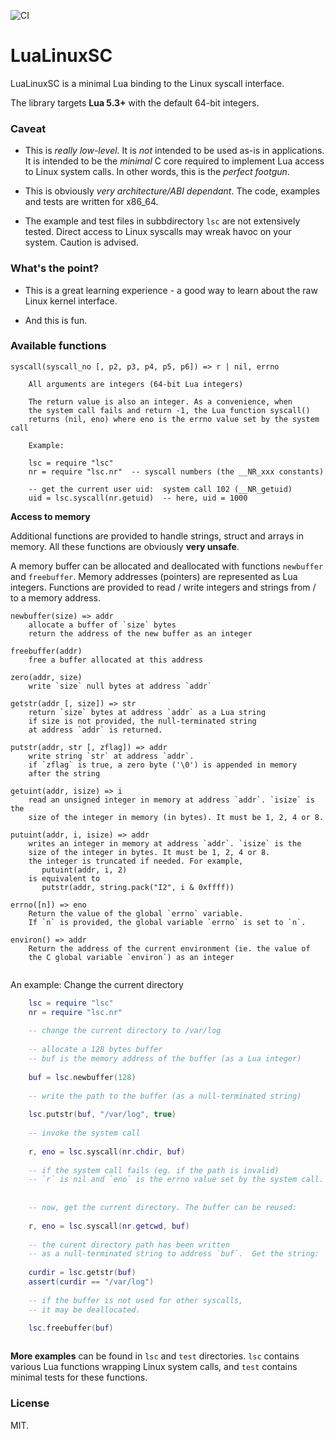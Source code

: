 ![CI](https://github.com/philanc/lualinuxsc/workflows/CI/badge.svg)

# LuaLinuxSC

LuaLinuxSC is a minimal Lua binding to the Linux syscall interface.

The library targets **Lua 5.3+** with the default 64-bit integers. 

### Caveat

- This is *really low-level*. It is *not* intended to be used as-is in applications. It is intended to be the *minimal* C core required to implement Lua access to Linux system calls.  In other words, this is the *perfect footgun*.

- This is obviously *very architecture/ABI dependant*. The code, examples and tests are written for x86_64.

- The example and test files in subbdirectory `lsc` are not extensively tested. Direct access to Linux syscalls may wreak havoc on your system. Caution is advised.


### What's the point?

- This is a great learning experience - a good way to learn about the raw Linux kernel interface.

- And this is fun.



### Available functions

```
syscall(syscall_no [, p2, p3, p4, p5, p6]) => r | nil, errno

	All arguments are integers (64-bit Lua integers)
	
	The return value is also an integer. As a convenience, when
	the system call fails and return -1, the Lua function syscall()
	returns (nil, eno) where eno is the errno value set by the system call	
	
	Example:

	lsc = require "lsc"
	nr = require "lsc.nr"  -- syscall numbers (the __NR_xxx constants)
		
	-- get the current user uid:  system call 102 (__NR_getuid)
	uid = lsc.syscall(nr.getuid)  -- here, uid = 1000

```

**Access to memory**

Additional functions are provided to handle strings, struct and arrays 
in memory. All these functions are obviously **very unsafe**.

A memory buffer can be allocated and deallocated with functions `newbuffer` and `freebuffer`. Memory addresses (pointers) are represented as Lua integers. Functions are provided to read / write integers and strings from / to a memory address.

```
newbuffer(size) => addr
	allocate a buffer of `size` bytes
	return the address of the new buffer as an integer

freebuffer(addr)
	free a buffer allocated at this address

zero(addr, size)
	write `size` null bytes at address `addr`

getstr(addr [, size]) => str
	return `size` bytes at address `addr` as a Lua string
	if size is not provided, the null-terminated string
	at address `addr` is returned.

putstr(addr, str [, zflag]) => addr
	write string `str` at address `addr`.
	if `zflag` is true, a zero byte ('\0') is appended in memory
	after the string

getuint(addr, isize) => i
	read an unsigned integer in memory at address `addr`. `isize` is the
	size of the integer in memory (in bytes). It must be 1, 2, 4 or 8.

putuint(addr, i, isize) => addr
	writes an integer in memory at address `addr`. `isize` is the 
	size of the integer in bytes. It must be 1, 2, 4 or 8.
	the integer is truncated if needed. For example,
	   putuint(addr, i, 2) 
	is equivalent to
	   putstr(addr, string.pack("I2", i & 0xffff))

errno([n]) => eno
	Return the value of the global `errno` variable.
	If `n` is provided, the global variable `errno` is set to `n`.

environ() => addr
	Return the address of the current environment (ie. the value of 
	the C global variable `environ`) as an integer


```

An example: Change the current directory

```lua
	lsc = require "lsc"
	nr = require "lsc.nr"
	
	-- change the current directory to /var/log
	
	-- allocate a 128 bytes buffer
	-- buf is the memory address of the buffer (as a Lua integer)
	
	buf = lsc.newbuffer(128)  
	
	-- write the path to the buffer (as a null-terminated string)
	
	lsc.putstr(buf, "/var/log", true) 
	
	-- invoke the system call
	
	r, eno = lsc.syscall(nr.chdir, buf)
	
	-- if the system call fails (eg. if the path is invalid)
	-- `r` is nil and `eno` is the errno value set by the system call.
	
	
	-- now, get the current directory. The buffer can be reused:
	
	r, eno = lsc.syscall(nr.getcwd, buf)
	
	-- the curent directory path has been written 
	-- as a null-terminated string to address `buf`.  Get the string:
	
	curdir = lsc.getstr(buf) 
	assert(curdir == "/var/log")
	
	-- if the buffer is not used for other syscalls, 
	-- it may be deallocated.

	lsc.freebuffer(buf)
	
```

**More examples** can be found in `lsc` and `test` directories. `lsc` contains various Lua functions wrapping Linux system calls, and `test` contains minimal tests for these functions. 




### License

MIT.



